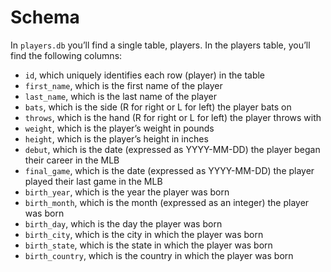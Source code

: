 # Schema

In `players.db` you’ll find a single table, players. In the players table, you’ll find the following columns:

- `id`, which uniquely identifies each row (player) in the table
- `first_name`, which is the first name of the player
- `last_name`, which is the last name of the player
- `bats`, which is the side (R for right or L for left) the player bats on
- `throws`, which is the hand (R for right or L for left) the player throws with
- `weight`, which is the player’s weight in pounds
- `height`, which is the player’s height in inches
- `debut`, which is the date (expressed as YYYY-MM-DD) the player began their career in the MLB
- `final_game`, which is the date (expressed as YYYY-MM-DD) the player played their last game in the MLB
- `birth_year`, which is the year the player was born
- `birth_month`, which is the month (expressed as an integer) the player was born
- `birth_day`, which is the day the player was born
- `birth_city`, which is the city in which the player was born
- `birth_state`, which is the state in which the player was born
- `birth_country`, which is the country in which the player was born